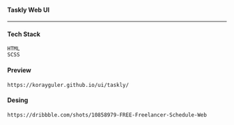 #### Taskly Web UI

<hr>

#### Tech Stack

```
HTML
SCSS
```

#### Preview

```
https://korayguler.github.io/ui/taskly/
```

#### Desing

```
https://dribbble.com/shots/10858979-FREE-Freelancer-Schedule-Web
```
